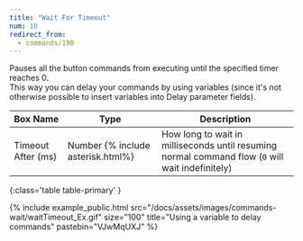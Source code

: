 ```yaml
---
title: "Wait For Timeout"
num: 10
redirect_from:
  - commands/190
---
```


Pauses all the button commands from executing until the specified timer reaches 0.\
This way you can delay your commands by using variables (since it's not otherwise possible to insert variables into Delay parameter fields).

| Box Name | Type | Description | 
|-------|--------|--------|
|Timeout After (ms)|Number {% include asterisk.html%}|How long to wait in milliseconds until resuming normal command flow (`0` will wait indefinitely)
{:class='table table-primary' }

{% include example_public.html src="/docs/assets/images/commands-wait/waitTimeout_Ex.gif" size="100" title="Using a variable to delay commands" pastebin="VJwMqUXJ" %}  




